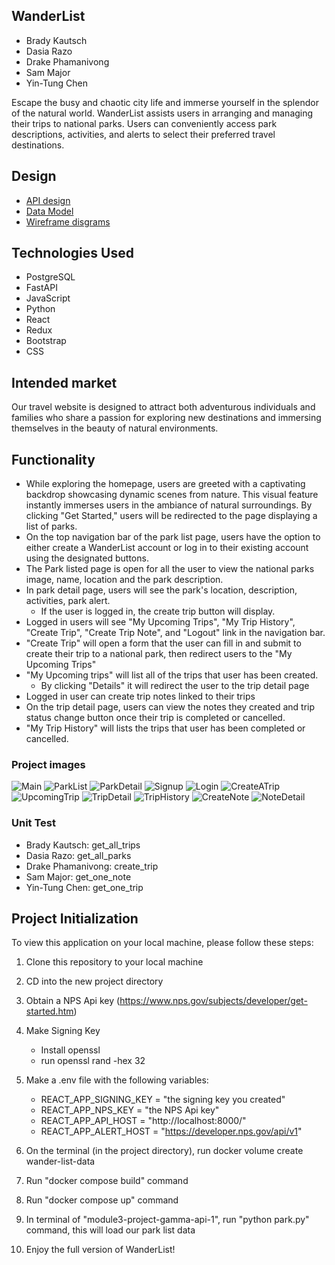 ## WanderList

- Brady Kautsch
- Dasia Razo
- Drake Phamanivong
- Sam Major
- Yin-Tung Chen

Escape the busy and chaotic city life and immerse yourself in the splendor of the natural world. WanderList assists users in arranging and managing their trips to national parks. Users can conveniently access park descriptions, activities, and alerts to select their preferred travel destinations.

## Design

- [API design](docs/RestfulAPIs.MD)
- [Data Model](docs/Data-model.MD)
- [Wireframe disgrams](docs/Wireframe.MD)

## Technologies Used

- PostgreSQL
- FastAPI
- JavaScript
- Python
- React
- Redux
- Bootstrap
- CSS

## Intended market

Our travel website is designed to attract both adventurous individuals and families who share a passion for exploring new destinations and immersing themselves in the beauty of natural environments.

## Functionality

- While exploring the homepage, users are greeted with a captivating backdrop showcasing dynamic scenes from nature. This visual feature instantly immerses users in the ambiance of natural surroundings. By clicking "Get Started," users will be redirected to the page displaying a list of parks.
- On the top navigation bar of the park list page, users have the option to either create a WanderList account or log in to their existing account using the designated buttons.
- The Park listed page is open for all the user to view the national parks image, name, location and the park description.
- In park detail page, users will see the park's location, description, activities, park alert.
  - If the user is logged in, the create trip button will display.
- Logged in users will see "My Upcoming Trips", "My Trip History", "Create Trip", "Create Trip Note", and "Logout" link in the navigation bar.
- "Create Trip" will open a form that the user can fill in and submit to create their trip to a national park, then redirect users to the "My Upcoming Trips"
- "My Upcoming trips" will list all of the trips that user has been created.
  - By clicking "Details" it will redirect the user to the trip detail page
- Logged in user can create trip notes linked to their trips
- On the trip detail page, users can view the notes they created and trip status change button once their trip is completed or cancelled.
- "My Trip History" will lists the trips that user has been completed or cancelled.

### Project images

![Main](./Project_images/Main.png "Main")
![ParkList](./Project_images/parklist.png)
![ParkDetail](./Project_images/parkdetail.png)
![Signup](./Project_images/signup.png "Signup")
![Login](./Project_images/login.png "Login")
![CreateATrip](./Project_images/createTrip.png "CreateATrip")
![UpcomingTrip](./Project_images/UpcomingTrip.png "UpcomingTrip")
![TripDetail](./Project_images/TripDetail.png "TripDetail")
![TripHistory](./Project_images/TripHistory.png "TripHistory")
![CreateNote](./Project_images/createNote.png "CreateNote")
![NoteDetail](./Project_images/NoteDetail.png "NoteDetail")

### Unit Test

- Brady Kautsch: get_all_trips
- Dasia Razo: get_all_parks
- Drake Phamanivong: create_trip
- Sam Major: get_one_note
- Yin-Tung Chen: get_one_trip

## Project Initialization

To view this application on your local machine, please follow these steps:

1. Clone this repository to your local machine
2. CD into the new project directory
3. Obtain a NPS Api key (https://www.nps.gov/subjects/developer/get-started.htm)
4. Make Signing Key
   - Install openssl
   - run openssl rand -hex 32
5. Make a .env file with the following variables:

   - REACT_APP_SIGNING_KEY = "the signing key you created"
   - REACT_APP_NPS_KEY = "the NPS Api key"
   - REACT_APP_API_HOST = "http://localhost:8000/"
   - REACT_APP_ALERT_HOST = "https://developer.nps.gov/api/v1"

6. On the terminal (in the project directory), run docker volume create wander-list-data
7. Run "docker compose build" command
8. Run "docker compose up" command
9. In terminal of "module3-project-gamma-api-1", run "python park.py" command, this will load our park list data
10. Enjoy the full version of WanderList!
